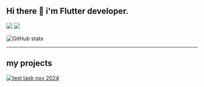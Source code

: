 ## Hi there 👋 i'm Flutter developer.

[![](https://img.shields.io/badge/Dart-grey?style=for-the-badge&logo=dart)](https://dart.dev/) [![](https://img.shields.io/badge/Flutter-grey?style=for-the-badge&logo=flutter)](http://flutter.dev/) 

![GitHub stats](https://github-readme-stats.vercel.app/api?username=chevic4&show_icons=true&count_private=true)

---  
## my projects

[![test task nov 2024](https://github-readme-stats.vercel.app/api/pin/?username=chevic4&repo=flutter_vict_app)]([https://github.com/PlugFox/spinify](https://github.com/chevic4/flutter_vict_app)) 




<!--
**chevic4/chevic4** is a ✨ _special_ ✨ repository because its `README.md` (this file) appears on your GitHub profile.

Here are some ideas to get you started:

- 🔭 I’m currently working on ...
- 🌱 I’m currently learning ...
- 👯 I’m looking to collaborate on ...
- 🤔 I’m looking for help with ...
- 💬 Ask me about ...
- 📫 How to reach me: ...
- 😄 Pronouns: ...
- ⚡ Fun fact: ...
-->
